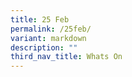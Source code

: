 ```yaml
---
title: 25 Feb
permalink: /25feb/
variant: markdown
description: ""
third_nav_title: Whats On
---
```


